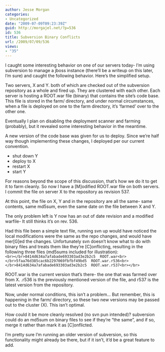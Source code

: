 ```yaml
---
author: Jesse Morgan
categories:
- Uncategorized
date: "2009-07-09T09:23:39Z"
guid: http://morgajel.net/?p=536
id: 536
title: Subversion Binary Conflicts
url: /2009/07/09/536
views:
- "35"
---
```


I caught some interesting behavior on one of our servers today- I’m using subversion to manage a jboss instance (there’ll be a writeup on this later, I’m sure) and caught the following behavior. Here’s the simplified setup.

Two servers, X and Y. both of which are checked out of the subversion repository as a whole and fired up. They are clustered with each other. Each server is hosting a ROOT.war file (binary) that contains the site’s code base. This file is stored in the farm/ directory, and under normal circumstances, when a file is deployed on one to the farm directory, it’s ‘farmed’ over to the other one.

Eventually I plan on disabling the deployment scanner and farming (probably), but it revealed some interesting behavior in the meantime.

A new version of the code base was given for us to deploy. Since we’re half way though implementing these changes, I deployed per our current convention.

- shut down Y
- deploy to X
- restart X
- start Y

For reasons beyond the scope of this discussion, that’s how we do it to get it to farm cleanly. So now I have a \[M\]odified ROOT.war file on both servers. I commit the file on server X to the repository as revision 537.

At this point, the file on X, Y and in the repository are all the same- same contents, same md5sum, even the same date on the file between X and Y.

The only problem left is Y now has an out of date revision and a modified warfile- It still thinks it’s on rev. 536.

Had this file been a simple text file, running svn up would have noticed the local modifications were the same as the repo changes, and would have mer\[G\]ed the changes. Unfortunately svn doesn’t know what to do with binary files and treats them like they’re \[C\]onflicting, resulting in the following three files (md5sums included for illustration):  
`<br></br>8414d634a7afabade693303ad3e2b2c5  ROOT.war<br></br>5faa76d385cac6b2297069fbfbf49bd5  ROOT.war.r536<br></br>8414d634a7afabade693303ad3e2b2c5  ROOT.war.r537<br></br>`

ROOT.war is the current version that’s there- the one that was farmed over from X. .r536 is the previously mentioned version of the file, and r537 is the latest version from the repository.

Now, under normal conditions, this isn’t a problem… But remember, this is happening in the farm/ directory, so these two new versions may be passed out to the cluster (X). This isn’t optimal.

How could it be more cleanly resolved (no svn pun intended)? subversion could do an md5sum on binary files to see if they’re “the same”, and if so, merge it rather than mark it as \[C\]onflicted.

I’m pretty sure I’m running an older version of subversion, so this functionality might already be there, but if it isn’t, it’d be a great feature to add.